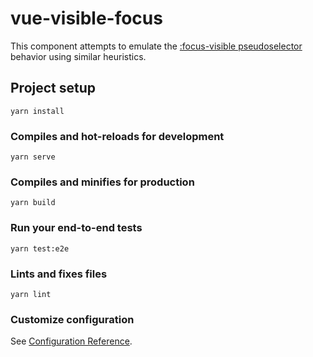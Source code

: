 # vue-visible-focus

This component attempts to emulate the [:focus-visible pseudoselector](https://developer.mozilla.org/en-US/docs/Web/CSS/:focus-visible) behavior using similar heuristics.

## Project setup
```
yarn install
```

### Compiles and hot-reloads for development
```
yarn serve
```

### Compiles and minifies for production
```
yarn build
```

### Run your end-to-end tests
```
yarn test:e2e
```

### Lints and fixes files
```
yarn lint
```

### Customize configuration
See [Configuration Reference](https://cli.vuejs.org/config/).
